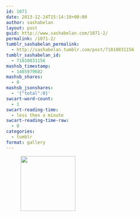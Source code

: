 ```yaml
---
id: 1071
date: 2013-12-24T15:14:19+00:00
author: sashabelan
layout: post
guid: http://www.sashabelan.com/1071-2/
permalink: /1071-2/
tumblr_sashabelan_permalink:
  - http://sashabelan.tumblr.com/post/71010831156
tumblr_sashabelan_id:
  - 71010831156
mashsb_timestamp:
  - 1465979682
mashsb_shares:
  - 0
mashsb_jsonshares:
  - '{"total":0}'
swcart-word-count:
  - 1
swcart-reading-time:
  - less then a minute
swcart-reading-time-raw:
  - 0
categories:
  - tumblr
format: gallery
---
```

<div id='gallery-554' class='gallery galleryid-1071 gallery-columns-3 gallery-size-thumbnail'>
  <figure class='gallery-item'> 
  
  <div class='gallery-icon landscape'>
    <a href='http://www.sashabelan.ru/1071-2/attachment/1072/'><img width="150" height="150" src="http://www.sashabelan.ru/wp-content/uploads/2013/12/tumblr_mybgzwAOeO1qarj97o1_1280-150x150.jpg" class="attachment-thumbnail size-thumbnail" alt="" srcset="http://www.sashabelan.ru/wp-content/uploads/2013/12/tumblr_mybgzwAOeO1qarj97o1_1280-150x150.jpg 150w, http://www.sashabelan.ru/wp-content/uploads/2013/12/tumblr_mybgzwAOeO1qarj97o1_1280-300x300.jpg 300w, http://www.sashabelan.ru/wp-content/uploads/2013/12/tumblr_mybgzwAOeO1qarj97o1_1280-230x230.jpg 230w, http://www.sashabelan.ru/wp-content/uploads/2013/12/tumblr_mybgzwAOeO1qarj97o1_1280-350x350.jpg 350w, http://www.sashabelan.ru/wp-content/uploads/2013/12/tumblr_mybgzwAOeO1qarj97o1_1280.jpg 640w" sizes="(max-width: 150px) 100vw, 150px" /></a>
  </div></figure>
</div>
